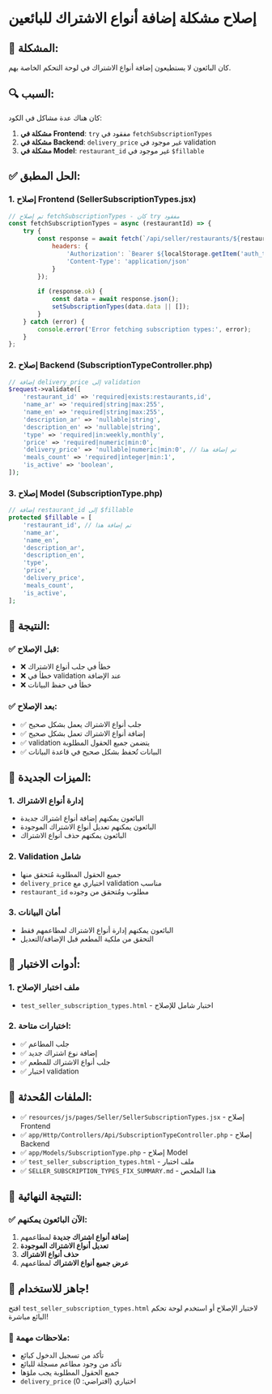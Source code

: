 # إصلاح مشكلة إضافة أنواع الاشتراك للبائعين

## 🚨 **المشكلة:**
كان البائعون لا يستطيعون إضافة أنواع الاشتراك في لوحة التحكم الخاصة بهم.

## 🔍 **السبب:**
كان هناك عدة مشاكل في الكود:

1. **مشكلة في Frontend**: `try` مفقود في `fetchSubscriptionTypes`
2. **مشكلة في Backend**: `delivery_price` غير موجود في validation
3. **مشكلة في Model**: `restaurant_id` غير موجود في `$fillable`

## ✅ **الحل المطبق:**

### 1. **إصلاح Frontend (SellerSubscriptionTypes.jsx)**
```javascript
// تم إصلاح fetchSubscriptionTypes - كان try مفقود
const fetchSubscriptionTypes = async (restaurantId) => {
    try {
        const response = await fetch(`/api/seller/restaurants/${restaurantId}/subscription-types`, {
            headers: {
                'Authorization': `Bearer ${localStorage.getItem('auth_token')}`,
                'Content-Type': 'application/json'
            }
        });
        
        if (response.ok) {
            const data = await response.json();
            setSubscriptionTypes(data.data || []);
        }
    } catch (error) {
        console.error('Error fetching subscription types:', error);
    }
};
```

### 2. **إصلاح Backend (SubscriptionTypeController.php)**
```php
// إضافة delivery_price إلى validation
$request->validate([
    'restaurant_id' => 'required|exists:restaurants,id',
    'name_ar' => 'required|string|max:255',
    'name_en' => 'required|string|max:255',
    'description_ar' => 'nullable|string',
    'description_en' => 'nullable|string',
    'type' => 'required|in:weekly,monthly',
    'price' => 'required|numeric|min:0',
    'delivery_price' => 'nullable|numeric|min:0', // تم إضافة هذا
    'meals_count' => 'required|integer|min:1',
    'is_active' => 'boolean',
]);
```

### 3. **إصلاح Model (SubscriptionType.php)**
```php
// إضافة restaurant_id إلى $fillable
protected $fillable = [
    'restaurant_id', // تم إضافة هذا
    'name_ar',
    'name_en',
    'description_ar',
    'description_en',
    'type',
    'price',
    'delivery_price',
    'meals_count',
    'is_active',
];
```

## 🎯 **النتيجة:**

### ✅ **قبل الإصلاح:**
- ❌ خطأ في جلب أنواع الاشتراك
- ❌ خطأ في validation عند الإضافة
- ❌ خطأ في حفظ البيانات

### ✅ **بعد الإصلاح:**
- ✅ جلب أنواع الاشتراك يعمل بشكل صحيح
- ✅ إضافة أنواع الاشتراك تعمل بشكل صحيح
- ✅ validation يتضمن جميع الحقول المطلوبة
- ✅ البيانات تُحفظ بشكل صحيح في قاعدة البيانات

## 🔧 **الميزات الجديدة:**

### 1. **إدارة أنواع الاشتراك**
- البائعون يمكنهم إضافة أنواع اشتراك جديدة
- البائعون يمكنهم تعديل أنواع الاشتراك الموجودة
- البائعون يمكنهم حذف أنواع الاشتراك

### 2. **Validation شامل**
- جميع الحقول المطلوبة مُتحقق منها
- `delivery_price` اختياري مع validation مناسب
- `restaurant_id` مطلوب ومُتحقق من وجوده

### 3. **أمان البيانات**
- البائعون يمكنهم إدارة أنواع الاشتراك لمطاعمهم فقط
- التحقق من ملكية المطعم قبل الإضافة/التعديل

## 🧪 **أدوات الاختبار:**

### 1. **ملف اختبار الإصلاح**
- `test_seller_subscription_types.html` - اختبار شامل للإصلاح

### 2. **اختبارات متاحة:**
- ✅ جلب المطاعم
- ✅ إضافة نوع اشتراك جديد
- ✅ جلب أنواع الاشتراك للمطعم
- ✅ اختبار validation

## 📝 **الملفات المُحدثة:**
- ✅ `resources/js/pages/Seller/SellerSubscriptionTypes.jsx` - إصلاح Frontend
- ✅ `app/Http/Controllers/Api/SubscriptionTypeController.php` - إصلاح Backend
- ✅ `app/Models/SubscriptionType.php` - إصلاح Model
- ✅ `test_seller_subscription_types.html` - ملف اختبار
- ✅ `SELLER_SUBSCRIPTION_TYPES_FIX_SUMMARY.md` - هذا الملخص

## 🚀 **النتيجة النهائية:**

### ✅ **الآن البائعون يمكنهم:**
1. **إضافة أنواع اشتراك جديدة** لمطاعمهم
2. **تعديل أنواع الاشتراك الموجودة**
3. **حذف أنواع الاشتراك**
4. **عرض جميع أنواع الاشتراك** لمطاعمهم

## 🎉 **جاهز للاستخدام!**

افتح `test_seller_subscription_types.html` لاختبار الإصلاح أو استخدم لوحة تحكم البائع مباشرة!

### 📝 **ملاحظات مهمة:**
- تأكد من تسجيل الدخول كبائع
- تأكد من وجود مطاعم مسجلة للبائع
- جميع الحقول المطلوبة يجب ملؤها
- `delivery_price` اختياري (افتراضي: 0)

